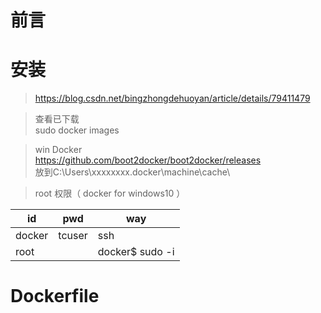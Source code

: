 # 前言

# 安装
> https://blog.csdn.net/bingzhongdehuoyan/article/details/79411479


> 查看已下载<br>
> sudo docker images

> win Docker<br>
> https://github.com/boot2docker/boot2docker/releases
><br>
> 放到C:\Users\xxxxxxxx\.docker\machine\cache\

> root 权限（ docker for windows10 ）
> <br>

id  | pwd  | way
--|---|--
 docker |  tcuser |  ssh
 root |   | docker$ sudo -i


# Dockerfile
